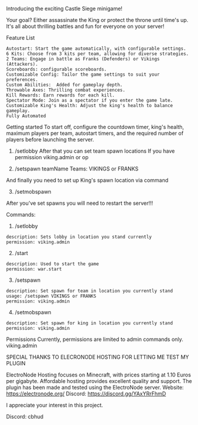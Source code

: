 
Introducing the exciting Castle Siege minigame!

Your goal? Either assassinate the King or protect the throne until time's up. It's all about thrilling battles and fun for everyone on your server!

Feature List

    Autostart: Start the game automatically, with configurable settings.
    6 Kits: Choose from 3 kits per team, allowing for diverse strategies.
    2 Teams: Engage in battle as Franks (Defenders) or Vikings (Attackers).
    Scoreboards: configurable scoreboards.
    Customizable Config: Tailor the game settings to suit your preferences.
    Custom Abilities:  Added for gameplay depth.
    Throwable Axes: Thrilling combat experiences.
    Kill Rewards: Earn rewards for each kill.
    Spectator Mode: Join as a spectator if you enter the game late.
    Customizable King's Health: Adjust the king's health to balance gameplay.
    Fully Automated


Getting started
To start off, configure the countdown timer, king's health, maximum players per team, autostart timers, and the required number of players before launching the server.

1. /setlobby
    After that you can set team spawn locations
    If you have permission viking.admin or op

2. /setspawn teamName
Teams: VIKINGS or FRANKS

And finally you need to set up King's spawn location via command

3. /setmobspawn

After you've set spawns you will need to restart the server!!!

Commands:
  1. /setlobby

    description: Sets lobby in location you stand currently
    permission: viking.admin

  2.  /start

    description: Used to start the game
    permission: war.start

  3.  /setspawn

    description: Set spawn for team in location you currently stand
    usage: /setspawn VIKINGS or FRANKS
    permission: viking.admin

4.    /setmobspawn

    description: Set spawn for king in location you currently stand
    permission: viking.admin


Permissions
Currently, permissions are limited to admin commands only.
viking.admin

SPECIAL THANKS TO ELECRONODE HOSTING FOR LETTING ME TEST MY PLUGIN

ElectroNode Hosting focuses on Minecraft, with prices starting at 1.10 Euros per gigabyte. Affordable hosting provides excellent quality and support. The plugin has been made and tested using the ElectroNode server.
Website: https://electronode.org/
Discord: https://discord.gg/YAxYRrFhmD


I appreciate your interest in this project.

Discord: cbhud
